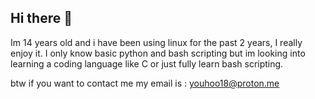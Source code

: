## Hi there 👋

Im 14 years old and i have been using linux for the past 2 years, I really enjoy it.
I only know basic python and bash scripting but im looking into learning a coding language like C or just fully learn bash scripting.

 btw if you want to contact me my email is : youhoo18@proton.me

